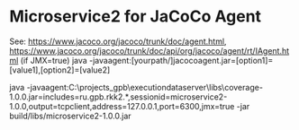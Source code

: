 # Microservice2 for JaCoCo Agent

See: https://www.jacoco.org/jacoco/trunk/doc/agent.html,
    https://www.jacoco.org/jacoco/trunk/doc/api/org/jacoco/agent/rt/IAgent.html (if JMX=true)
java -javaagent:[yourpath/]jacocoagent.jar=[option1]=[value1],[option2]=[value2]

java -javaagent:C:\projects_gpb\executiondataserver\libs\coverage-1.0.0.jar=includes=ru.gpb.rkk2.*,sessionid=microservice2-1.0.0,output=tcpclient,address=127.0.0.1,port=6300,jmx=true -jar build/libs/microservice2-1.0.0.jar

